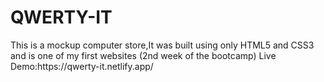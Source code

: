 <h1>QWERTY-IT</h1>  
This is a mockup computer store,It was built using only HTML5 and CSS3 and is one of my first websites (2nd week of the bootcamp)  
Live Demo:https://qwerty-it.netlify.app/

